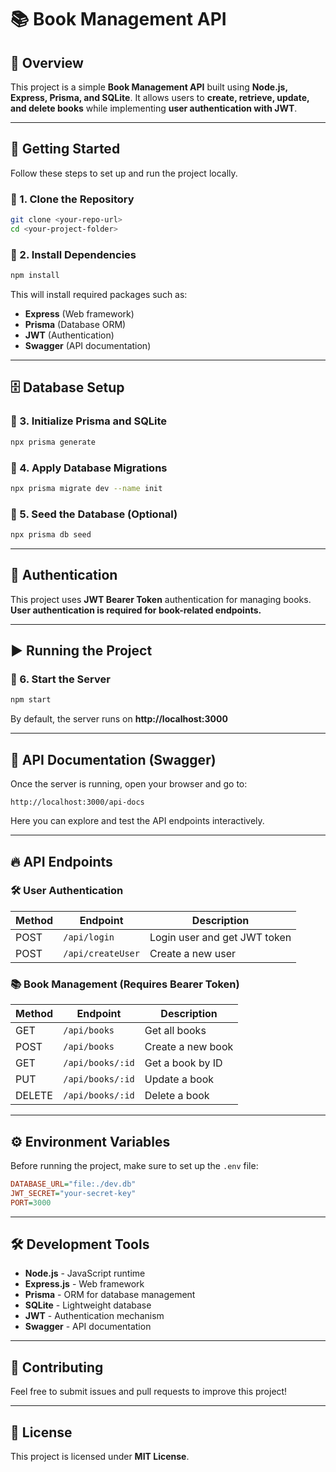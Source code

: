 # 📚 Book Management API

## 📖 Overview
This project is a simple **Book Management API** built using **Node.js, Express, Prisma, and SQLite**. It allows users to **create, retrieve, update, and delete books** while implementing **user authentication with JWT**.

---

## 🚀 Getting Started
Follow these steps to set up and run the project locally.

### 📌 1. Clone the Repository
```bash
git clone <your-repo-url>
cd <your-project-folder>
```

### 📌 2. Install Dependencies
```bash
npm install
```
This will install required packages such as:
- **Express** (Web framework)
- **Prisma** (Database ORM)
- **JWT** (Authentication)
- **Swagger** (API documentation)

---

## 🗄️ Database Setup

### 📌 3. Initialize Prisma and SQLite
```bash
npx prisma generate
```

### 📌 4. Apply Database Migrations
```bash
npx prisma migrate dev --name init
```

### 📌 5. Seed the Database (Optional)
```bash
npx prisma db seed
```

---

## 🔑 Authentication
This project uses **JWT Bearer Token** authentication for managing books. **User authentication is required for book-related endpoints.**

---

## ▶️ Running the Project

### 📌 6. Start the Server
```bash
npm start
```
By default, the server runs on **http://localhost:3000**

---

## 📖 API Documentation (Swagger)
Once the server is running, open your browser and go to:
```
http://localhost:3000/api-docs
```
Here you can explore and test the API endpoints interactively.

---

## 🔥 API Endpoints

### 🛠️ User Authentication
| Method | Endpoint | Description |
|--------|---------|-------------|
| POST | `/api/login` | Login user and get JWT token |
| POST | `/api/createUser` | Create a new user |

### 📚 Book Management (Requires Bearer Token)
| Method | Endpoint | Description |
|--------|---------|-------------|
| GET | `/api/books` | Get all books |
| POST | `/api/books` | Create a new book |
| GET | `/api/books/:id` | Get a book by ID |
| PUT | `/api/books/:id` | Update a book |
| DELETE | `/api/books/:id` | Delete a book |

---

## ⚙️ Environment Variables
Before running the project, make sure to set up the `.env` file:
```ini
DATABASE_URL="file:./dev.db"
JWT_SECRET="your-secret-key"
PORT=3000
```

---

## 🛠️ Development Tools
- **Node.js** - JavaScript runtime
- **Express.js** - Web framework
- **Prisma** - ORM for database management
- **SQLite** - Lightweight database
- **JWT** - Authentication mechanism
- **Swagger** - API documentation

---

## 🤝 Contributing
Feel free to submit issues and pull requests to improve this project!

---

## 📝 License
This project is licensed under **MIT License**.
